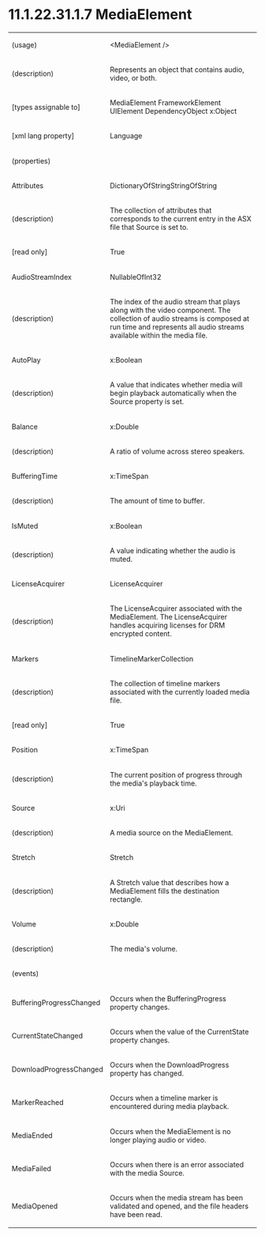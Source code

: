 <html dir="LTR" xmlns:mshelp="http://msdn.microsoft.com/mshelp" xmlns:ddue="http://ddue.schemas.microsoft.com/authoring/2003/5" xmlns:xlink="http://www.w3.org/1999/xlink" xmlns:tool="http://www.microsoft.com/tooltip"><body><input type="hidden" id="userDataCache" class="userDataStyle"><input type="hidden" id="hiddenScrollOffset"><img id="dropDownImage" style="display:none; height:0; width:0;" src="../local/drpdown.gif"><img id="dropDownHoverImage" style="display:none; height:0; width:0;" src="../local/drpdown_orange.gif"><img id="collapseImage" style="display:none; height:0; width:0;" src="../local/collapse.gif"><img id="expandImage" style="display:none; height:0; width:0;" src="../local/exp.gif"><img id="collapseAllImage" style="display:none; height:0; width:0;" src="../local/collall.gif"><img id="expandAllImage" style="display:none; height:0; width:0;" src="../local/expall.gif"><img id="copyImage" style="display:none; height:0; width:0;" src="../local/copycode.gif"><img id="copyHoverImage" style="display:none; height:0; width:0;" src="../local/copycodeHighlight.gif"><div id="header"><h1 class="heading">11.1.22.31.1.7 MediaElement</h1></div><div id="mainSection"><div id="mainBody"><div id="allHistory" class="saveHistory" onsave="saveAll()" onload="loadAll()"></div>
			<div id="sectionSection0" class="section" name="collapseableSection"><content xmlns="http://ddue.schemas.microsoft.com/authoring/2003/5" xmlns:wsd="http://wsdev.schemas.microsoft.com/authoring/2008/2" xmlns:msxsl="urn:schemas-microsoft-com:xslt" xmlns:script="urn:script" xmlns:build="urn:build">
				</content></div><div id="sectionSection1" class="section" name="collapseableSection"><content xmlns="http://ddue.schemas.microsoft.com/authoring/2003/5" xmlns:wsd="http://wsdev.schemas.microsoft.com/authoring/2008/2" xmlns:msxsl="urn:schemas-microsoft-com:xslt" xmlns:script="urn:script" xmlns:build="urn:build">
					<p xmlns=""><b></b></p><table class="ProtocolAuthoredTable" xmlns=""><tr>
								<td>
									<p>(usage)</p>
								</td>
								<td>
									<p>&lt;MediaElement /&gt;</p>
								</td>
							</tr><tr>
							<td>
								<p>(description)</p>
							</td>
							<td>
								<p>Represents an object that contains audio, video, or both.</p>
							</td>
						</tr><tr>
							<td>
								<p>[types assignable to]</p>
							</td>
							<td>
								<p>MediaElement FrameworkElement UIElement DependencyObject x:Object</p>
							</td>
						</tr><tr>
							<td>
								<p>[xml lang property]</p>
							</td>
							<td>
								<p>Language</p>
							</td>
						</tr><tr>
							<td>
								<p>(properties)</p>
							</td>
							<td>
							</td>
						</tr><tr>
							<td>
								<p>Attributes</p>
							</td>
							<td>
								<p>DictionaryOfStringStringOfString</p>
							</td>
						</tr><tr>
							<td>
								<p>(description)</p>
							</td>
							<td>
								<p>The collection of attributes that corresponds to the current entry in the ASX file that Source is set to.</p>
							</td>
						</tr><tr>
							<td>
								<p>[read only]</p>
							</td>
							<td>
								<p>True</p>
							</td>
						</tr><tr>
							<td>
								<p>AudioStreamIndex</p>
							</td>
							<td>
								<p>NullableOfInt32</p>
							</td>
						</tr><tr>
							<td>
								<p>(description)</p>
							</td>
							<td>
								<p>The index of the audio stream that plays along with the video component. The collection of audio streams is composed at run time and represents all audio streams available within the media file.</p>
							</td>
						</tr><tr>
							<td>
								<p>AutoPlay</p>
							</td>
							<td>
								<p>x:Boolean</p>
							</td>
						</tr><tr>
							<td>
								<p>(description)</p>
							</td>
							<td>
								<p>A value that indicates whether media will begin playback automatically when the Source property is set.</p>
							</td>
						</tr><tr>
							<td>
								<p>Balance</p>
							</td>
							<td>
								<p>x:Double</p>
							</td>
						</tr><tr>
							<td>
								<p>(description)</p>
							</td>
							<td>
								<p>A ratio of volume across stereo speakers.</p>
							</td>
						</tr><tr>
							<td>
								<p>BufferingTime</p>
							</td>
							<td>
								<p>x:TimeSpan</p>
							</td>
						</tr><tr>
							<td>
								<p>(description)</p>
							</td>
							<td>
								<p>The amount of time to buffer.</p>
							</td>
						</tr><tr>
							<td>
								<p>IsMuted</p>
							</td>
							<td>
								<p>x:Boolean</p>
							</td>
						</tr><tr>
							<td>
								<p>(description)</p>
							</td>
							<td>
								<p>A value indicating whether the audio is muted.</p>
							</td>
						</tr><tr>
							<td>
								<p>LicenseAcquirer</p>
							</td>
							<td>
								<p>LicenseAcquirer</p>
							</td>
						</tr><tr>
							<td>
								<p>(description)</p>
							</td>
							<td>
								<p>The LicenseAcquirer associated with the MediaElement. The LicenseAcquirer handles acquiring licenses for DRM encrypted content.</p>
							</td>
						</tr><tr>
							<td>
								<p>Markers</p>
							</td>
							<td>
								<p>TimelineMarkerCollection</p>
							</td>
						</tr><tr>
							<td>
								<p>(description)</p>
							</td>
							<td>
								<p>The collection of timeline markers associated with the currently loaded media file.</p>
							</td>
						</tr><tr>
							<td>
								<p>[read only]</p>
							</td>
							<td>
								<p>True</p>
							</td>
						</tr><tr>
							<td>
								<p>Position</p>
							</td>
							<td>
								<p>x:TimeSpan</p>
							</td>
						</tr><tr>
							<td>
								<p>(description)</p>
							</td>
							<td>
								<p>The current position of progress through the media's playback time.</p>
							</td>
						</tr><tr>
							<td>
								<p>Source</p>
							</td>
							<td>
								<p>x:Uri</p>
							</td>
						</tr><tr>
							<td>
								<p>(description)</p>
							</td>
							<td>
								<p>A media source on the MediaElement.</p>
							</td>
						</tr><tr>
							<td>
								<p>Stretch</p>
							</td>
							<td>
								<p>Stretch</p>
							</td>
						</tr><tr>
							<td>
								<p>(description)</p>
							</td>
							<td>
								<p>A Stretch value that describes how a MediaElement fills the destination rectangle.</p>
							</td>
						</tr><tr>
							<td>
								<p>Volume</p>
							</td>
							<td>
								<p>x:Double</p>
							</td>
						</tr><tr>
							<td>
								<p>(description)</p>
							</td>
							<td>
								<p>The media's volume.</p>
							</td>
						</tr><tr>
							<td>
								<p>(events)</p>
							</td>
							<td>
							</td>
						</tr><tr>
							<td>
								<p>BufferingProgressChanged</p>
							</td>
							<td>
								<p>Occurs when the BufferingProgress property changes.</p>
							</td>
						</tr><tr>
							<td>
								<p>CurrentStateChanged</p>
							</td>
							<td>
								<p>Occurs when the value of the CurrentState property changes.</p>
							</td>
						</tr><tr>
							<td>
								<p>DownloadProgressChanged</p>
							</td>
							<td>
								<p>Occurs when the DownloadProgress property has changed.</p>
							</td>
						</tr><tr>
							<td>
								<p>MarkerReached</p>
							</td>
							<td>
								<p>Occurs when a timeline marker is encountered during media playback.</p>
							</td>
						</tr><tr>
							<td>
								<p>MediaEnded</p>
							</td>
							<td>
								<p>Occurs when the MediaElement is no longer playing audio or video.</p>
							</td>
						</tr><tr>
							<td>
								<p>MediaFailed</p>
							</td>
							<td>
								<p>Occurs when there is an error associated with the media Source.</p>
							</td>
						</tr><tr>
							<td>
								<p>MediaOpened</p>
							</td>
							<td>
								<p>Occurs when the media stream has been validated and opened, and the file headers have been read.</p>
							</td>
						</tr></table>
				</content></div><!--[if gte IE 5]>
			<tool:tip element="languageFilterToolTip" avoidmouse="false"/>
		<![endif]--></div><a name="feedback"></a><span></span></div></body></html>